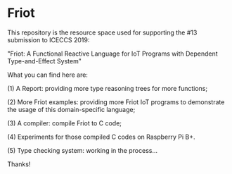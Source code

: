 # Friot

This repository is the resource space used for supporting 
the #13 submission to ICECCS 2019: 

"Friot: A Functional Reactive Language for IoT Programs with Dependent Type-and-Effect System"




What you can find here are:

(1) A Report: providing more type reasoning trees for more functions;

(2) More Friot examples: providing more Friot IoT programs to demonstrate the usage of this domain-specific language;

(3) A compiler: compile Friot to C code;

(4) Experiments for those compiled C codes on Raspberry Pi B+. 

(5) Type checking system: working in the process...





Thanks!
